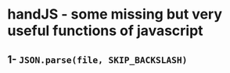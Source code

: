 # handJS - some missing but very useful functions of javascript

## 1- `JSON.parse(file, SKIP_BACKSLASH)`

